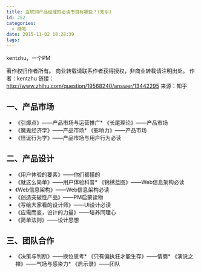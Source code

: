 ```yaml
---
title: 互联网产品经理的必读书目有哪些？(知乎)
id: 252
categories:
  - 随笔
date: 2015-11-02 18:28:39
tags:
---
```


kentzhu，一个PM

著作权归作者所有。 商业转载请联系作者获得授权，非商业转载请注明出处。 作者：kentzhu 链接：http://www.zhihu.com/question/19568240/answer/13442295 来源：知乎

## 一、产品市场

*   《引爆点》——产品市场与运营推广*   《长尾理论》——产品市场
*   《魔鬼经济学》——产品市场*   《影响力》——产品市场
*   《怪诞行为学》——产品市场与用户行为必读

## 二、产品设计

*   《用户体验的要素》——你们都懂的
*   《就这么简单》——用户体验科普*   《锦绣蓝图》——Web信息架构必读
*   《Web信息架构》——Web信息架构必读
*   《创造突破性产品》——PM启蒙读物
*   《写给大家看的设计师》——UI设计必读
*   《应需而变，设计的力量》——培养同理心
*   《简单法则》——设计思想

## 三、团队合作

*   《决策与判断》——换位思考*   《只有偏执狂才能生存》——情商*   《演说之禅》——气场与感染力*   《启示录》——团队